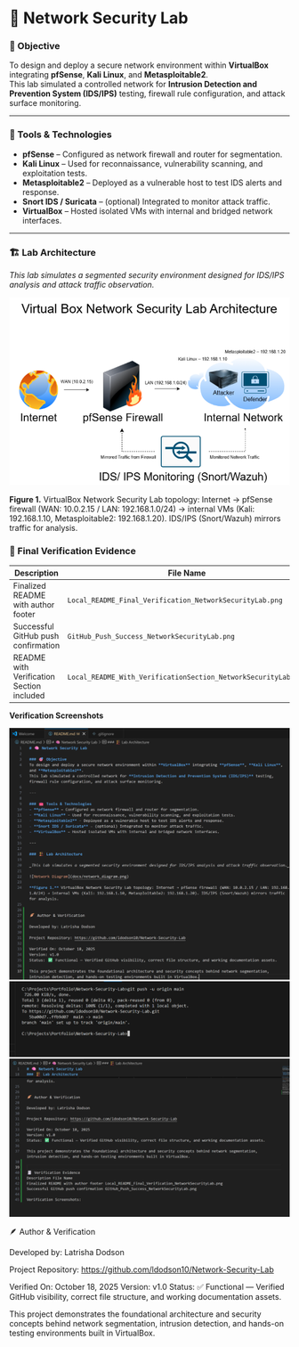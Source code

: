 # 🧠 Network Security Lab

### 🎯 Objective
To design and deploy a secure network environment within **VirtualBox** integrating **pfSense**, **Kali Linux**, and **Metasploitable2**.  
This lab simulated a controlled network for **Intrusion Detection and Prevention System (IDS/IPS)** testing, firewall rule configuration, and attack surface monitoring.

---

### 🧰 Tools & Technologies
- **pfSense** – Configured as network firewall and router for segmentation.
- **Kali Linux** – Used for reconnaissance, vulnerability scanning, and exploitation tests.
- **Metasploitable2** – Deployed as a vulnerable host to test IDS alerts and response.
- **Snort IDS / Suricata** – (optional) Integrated to monitor attack traffic.
- **VirtualBox** – Hosted isolated VMs with internal and bridged network interfaces.

---

### 🏗️ Lab Architecture

_This lab simulates a segmented security environment designed for IDS/IPS analysis and attack traffic observation._

![Network Diagram](docs/network_diagram.png)

**Figure 1.** VirtualBox Network Security Lab topology: Internet → pfSense firewall (WAN: 10.0.2.15 / LAN: 192.168.1.0/24) → internal VMs (Kali: 192.168.1.10, Metasploitable2: 192.168.1.20). IDS/IPS (Snort/Wazuh) mirrors traffic for analysis.



### 🧾 Final Verification Evidence

| Description                               | File Name                                                |
|-------------------------------------------|----------------------------------------------------------|
| Finalized README with author footer       | `Local_README_Final_Verification_NetworkSecurityLab.png` |
| Successful GitHub push confirmation       | `GitHub_Push_Success_NetworkSecurityLab.png`             |
| README with Verification Section included | `Local_README_With_VerificationSection_NetworkSecurityLab.png` |

**Verification Screenshots**

![Final README Verification](docs/Local_README_Final_Verification_NetworkSecurityLab.png)  
![GitHub Push Confirmation](docs/GitHub_Push_Success_NetworkSecurityLab.png)  
![README with Verification Section](docs/Local_README_With_VerificationSection_NetworkSecurityLab.png)



🪶 Author & Verification

Developed by: Latrisha Dodson

Project Repository: https://github.com/ldodson10/Network-Security-Lab

Verified On: October 18, 2025
Version: v1.0
Status: ✅ Functional — Verified GitHub visibility, correct file structure, and working documentation assets.

This project demonstrates the foundational architecture and security concepts behind network segmentation, intrusion detection, and hands-on testing environments built in VirtualBox.